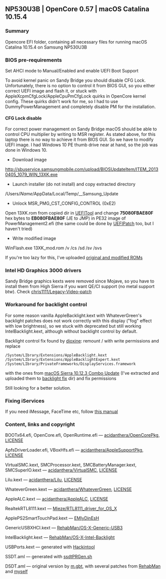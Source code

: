 ## NP530U3B | OpenCore 0.57 | macOS Catalina 10.15.4

### Summary

Opencore EFI folder, containing all necessary files for running macOS Catalina 10.15.4 on Samsung NP530U3B

### BIOS pre-requirements

Set AHCI mode to Manual/Enabled and enable UEFI Boot Support

To avoid kernel panic on Sandy Bridge you should disable CFG Lock. Unfortunately, there is no option to control it from BIOS GUI, so you either correct UEFI image and flash it, or stuck with AppleXcpmCfgLock/AppleCpuPmCfgLock quirks in OpenCore kernel config. These quirks didn't work for me, so I had to use DummyPowerManagement and completely disable PM for the installation.

#### CFG Lock disable

For correct power management on Sandy Bridge macOS should be able to control CPU multiplier by writing to MSR register. As stated above, for this laptop there is no way to achieve it from BIOS GUI. So we have to modify UEFI image. I had Windows 10 PE thumb drive near at hand, so the job was done in Windows 10.

- Download image

http://sbuservice.samsungmobile.com/upload/BIOSUpdateItem/ITEM_20130405_1079_WIN_13XK.exe

- Launch installer (do not install) and copy extracted directory

/Users/*Name*/AppData/Local/Temp/__Samsung_Update

- Unlock MSR_PMG_CST_CONFIG_CONTROL (0xE2)

Open 13XK.rom from copied dir in [UEFITool](https://github.com/LongSoft/UEFITool) and change **75080FBAE80F** hex bytes to **EB080FBAE80F** (JE to JMP) in PE32 image of PowerManagement2.efi (the same could be done by [UEFIPatch](https://github.com/LongSoft/UEFITool/releases) too, but I haven't tried)

- Write modified image

WinFlash.exe 13XK_mod.rom /v /cs /sd /sv /svs

If you're too lazy for this, I've uploaded [original and modified ROMs](BIOS)

### Intel HD Graphics 3000 drivers

Sandy Bridge graphics kexts were removed since Mojave, so you have to install them from High Sierra if you want QE/CI support (no metal support btw). Check [chris1111/Legacy-Video-patch](https://github.com/chris1111/Legacy-Video-patch)

### Workaround for backlight control

For some reason vanilla AppleBacklight.kext with WhateverGreen's backlight patches does not work correctly with this display ("fog" effect with low brightness), so we stuck with deprecated but still working IntelBacklight.kext, although without backlight control by default.

Backlight control fix found by [dioxine](https://www.tonymacx86.com/threads/guide-laptop-backlight-control-using-applebacklightfixup-kext.218222/page-186#post-1962813):
remount / with write permissions and replace

```
/System/LIbrary/Extensions/AppleBacklight.kext
/System/LIbrary/Extensions/AppleBacklightExpert.kext
/System/LIbrary/PrivateFrameworks/DisplayServices.framework
```

with the ones from [macOS Sierra 10.12.3 Combo Update](https://support.apple.com/kb/DL1905) (I've extracted and uploaded them to [backlight fix](backlight%20fix) dir) and fix permissions

Still looking for a better solution.

### Fixing iServices

If you need iMessage, FaceTime etc, follow [this manual](https://dortania.github.io/OpenCore-Desktop-Guide/post-install/iservices.html)

### Content, links and copyright

BOOTx64.efi, OpenCore.efi, OpenRuntime.efi — [acidanthera/OpenCorePkg](https://github.com/acidanthera/OpenCorePkg), [LICENSE](LICENSES/OpenCorePkg.txt)

ApfsDriverLoader.efi, VBoxHfs.efi — [acidanthera/AppleSupportPkg](https://github.com/acidanthera/AppleSupportPkg), [LICENSE](LICENSES/AppleSupportPkg-LICENSE.txt)

VirtualSMC.kext, SMCProcessor.kext, SMCBatteryManager.kext, SMCSuperIO.kext — [acidanthera/VirtualSMC](https://github.com/acidanthera/VirtualSMC), [LICENSE](LICENSES/VirtualSMC.txt)

Lilu.kext — [acidanthera/Lilu](https://github.com/acidanthera/Lilu), [LICENSE](LICENSES/Lilu.txt)

WhateverGreen.kext — [acidanthera/WhateverGreen](https://github.com/acidanthera/WhateverGreen), [LICENSE](LICENSES/WhateverGreen.txt)

AppleALC.kext — [acidanthera/AppleALC](https://github.com/acidanthera/AppleALC), [LICENSE](LICENSES/AppleALC.txt)

RealtekRTL8111.kext — [Mieze/RTL8111_driver_for_OS_X](https://github.com/Mieze/RTL8111_driver_for_OS_X)

ApplePS2SmartTouchPad.kext — [EMlyDinEsH](https://osxlatitude.com/forums/topic/1948-elan-focaltech-and-synaptics-smart-touchpad-driver-mac-os-x/)

GenericUSBXHCI.kext — [RehabMan/OS-X-Generic-USB3](https://github.com/RehabMan/OS-X-Generic-USB3)

IntelBacklight.kext — [RehabMan/OS-X-Intel-Backlight](https://github.com/RehabMan/OS-X-Intel-Backlight)

USBPorts.kext — generated with [Hackintool](https://github.com/headkaze/Hackintool)

SSDT.aml — generated with [ssdtPRGen.sh](https://github.com/Piker-Alpha/ssdtPRGen.sh)

DSDT.aml — original version by [m.gbt](https://www.osx86.net/topic/20310-guide-uefi-mavericks-109x-el-capitan-10112-on-samsung-np530u3b/), with several patches from [RehabMan](https://github.com/RehabMan/Laptop-DSDT-Patch) and [myself](https://github.com/2b)